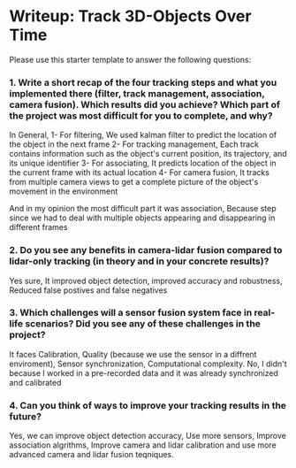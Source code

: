 # Writeup: Track 3D-Objects Over Time

Please use this starter template to answer the following questions:

### 1. Write a short recap of the four tracking steps and what you implemented there (filter, track management, association, camera fusion). Which results did you achieve? Which part of the project was most difficult for you to complete, and why?

In General, 
1- For filtering, We used kalman filter to predict the location of the object in the next frame 
2- For tracking management, Each track contains information such as the object's current position, its trajectory, and its unique identifier
3- For associating, It predicts location of the object in the current frame with its actual location
4- For camera fusion, It tracks from multiple camera views to get a complete picture of the object's movement in the environment

And in my opinion the most difficult part it was association, Because step since we had to deal with multiple objects appearing and disappearing in different frames 

### 2. Do you see any benefits in camera-lidar fusion compared to lidar-only tracking (in theory and in your concrete results)? 

Yes sure, It improved object detection, improved accuracy and robustness, Reduced false postives and false negatives

### 3. Which challenges will a sensor fusion system face in real-life scenarios? Did you see any of these challenges in the project?

It faces Calibration, Quality (because we use the sensor in a diffrent enviroment), Sensor synchronization, Computational complexity.
No, I didn't because I worked in a pre-recorded data and it was already synchronized and calibrated
 

### 4. Can you think of ways to improve your tracking results in the future?

Yes, we can improve object detection accuracy, Use more sensors, Improve association algrithms, Improve camera and lidar calibration and use more advanced camera and lidar fusion teqniques.
